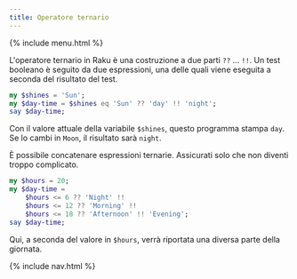 ```yaml
---
title: Operatore ternario
---
```


{% include menu.html %}

L'operatore ternario in Raku è una costruzione a due parti `??` ... `!!`. Un test booleano è seguito da due espressioni, una delle quali viene eseguita a seconda del risultato del test.

```raku
my $shines = 'Sun';
my $day-time = $shines eq 'Sun' ?? 'day' !! 'night';
say $day-time;
```

Con il valore attuale della variabile `$shines`, questo programma stampa `day`. Se lo cambi in `Moon`, il risultato sarà `night`.

È possibile concatenare espressioni ternarie. Assicurati solo che non diventi troppo complicato.

```raku
my $hours = 20;
my $day-time =
    $hours <= 6 ?? 'Night' !!
    $hours <= 12 ?? 'Morning' !! 
    $hours <= 18 ?? 'Afternoon' !! 'Evening';
say $day-time;
```

Qui, a seconda del valore in `$hours`, verrà riportata una diversa parte della giornata.

{% include nav.html %}